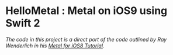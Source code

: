 # HelloMetal : Metal on iOS9 using Swift 2

*The code in this project is a direct port of the code outlined by Ray Wenderlich in his [Metal for iOS8 Tutorial](http://www.raywenderlich.com/77488/ios-8-metal-tutorial-swift-getting-started).*
